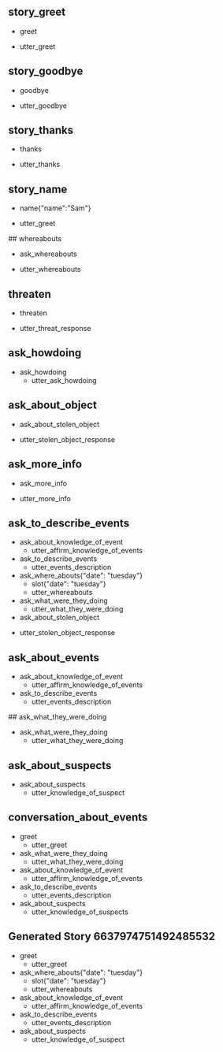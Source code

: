 ## story_greet <!--- The name of the story. It is not mandatory, but useful for debugging. --> 
* greet <!--- User input expressed as intent. In this case it represents users message 'Hello'. --> 
 - utter_greet <!--- The response of the chatbot expressed as an action. In this case it represents chatbot's response 'Hello, how can I help?' --> 
 
## story_goodbye
* goodbye
 - utter_goodbye

## story_thanks
* thanks
 - utter_thanks
 
## story_name
* name{"name":"Sam"}
 - utter_greet
 
## whereabouts
* ask_whereabouts
 - utter_whereabouts

## threaten
* threaten
 - utter_threat_response

## ask_howdoing
* ask_howdoing
    - utter_ask_howdoing

## ask_about_object
* ask_about_stolen_object
 - utter_stolen_object_response

## ask_more_info
* ask_more_info
 - utter_more_info

## ask_to_describe_events
* ask_about_knowledge_of_event
  - utter_affirm_knowledge_of_events
* ask_to_describe_events
  - utter_events_description
* ask_where_abouts{"date": "tuesday"}
  - slot{"date": "tuesday"}
  - utter_whereabouts
* ask_what_were_they_doing
  - utter_what_they_were_doing
* ask_about_stolen_object
 - utter_stolen_object_response

## ask_about_events
* ask_about_knowledge_of_event
  - utter_affirm_knowledge_of_events
* ask_to_describe_events
  - utter_events_description

## ask_what_they_were_doing
* ask_what_were_they_doing
  - utter_what_they_were_doing

## ask_about_suspects
* ask_about_suspects
    - utter_knowledge_of_suspect

## conversation_about_events
* greet
    - utter_greet
* ask_what_were_they_doing
    - utter_what_they_were_doing
* ask_about_knowledge_of_event
    - utter_affirm_knowledge_of_events
* ask_to_describe_events
    - utter_events_description
* ask_about_suspects
    - utter_knowledge_of_suspects

## Generated Story 6637974751492485532
* greet
    - utter_greet
* ask_where_abouts{"date": "tuesday"}
    - slot{"date": "tuesday"}
    - utter_whereabouts
* ask_about_knowledge_of_event
    - utter_affirm_knowledge_of_events
* ask_to_describe_events
    - utter_events_description
* ask_about_suspects
    - utter_knowledge_of_suspect

